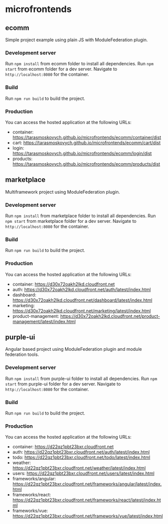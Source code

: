# microfrontends

## ecomm
Simple project example using plain JS with ModuleFederation plugin.

### Development server

Run `npm install` from ecomm folder to install all dependencies.
Run `npm start`  from ecomm folder for a dev server. Navigate to `http://localhost:8080` for the container.

### Build

Run `npm run build` to build the project.

### Production

You can access the hosted application at the following URLs:
- container: https://tarasmoskovych.github.io/microfrontends/ecomm/container/dist
- cart: https://tarasmoskovych.github.io/microfrontends/ecomm/cart/dist
- login: https://tarasmoskovych.github.io/microfrontends/ecomm/login/dist
- products: https://tarasmoskovych.github.io/microfrontends/ecomm/products/dist



## marketplace
Multiframework project using ModuleFederation plugin.

### Development server

Run `npm install` from marketplace folder to install all dependencies.
Run `npm start`  from marketplace folder for a dev server. Navigate to `http://localhost:8080` for the container.

### Build

Run `npm run build` to build the project.

### Production

You can access the hosted application at the following URLs:
- container: https://d30x72oakh2lkd.cloudfront.net
- auth: https://d30x72oakh2lkd.cloudfront.net/auth/latest/index.html
- dashboard: https://d30x72oakh2lkd.cloudfront.net/dashboard/latest/index.html
- marketing: https://d30x72oakh2lkd.cloudfront.net/marketing/latest/index.html
- product-management: https://d30x72oakh2lkd.cloudfront.net/product-management/latest/index.html



## purple-ui
Angular based project using ModuleFederation plugin and module federation tools.

### Development server

Run `npm install` from purple-ui folder to install all dependencies.
Run `npm start`  from purple-ui folder for a dev server. Navigate to `http://localhost:8080` for the container.

### Build

Run `npm run build` to build the project.

### Production

You can access the hosted application at the following URLs:
- container: https://d22qz1pbt23bxr.cloudfront.net
- auth: https://d22qz1pbt23bxr.cloudfront.net/auth/latest/index.html
- todo: https://d22qz1pbt23bxr.cloudfront.net/todo/latest/index.html
- weather: https://d22qz1pbt23bxr.cloudfront.net/weather/latest/index.html
- users: https://d22qz1pbt23bxr.cloudfront.net/users/latest/index.html
- frameworks/angular: https://d22qz1pbt23bxr.cloudfront.net/frameworks/angular/latest/index.html
- frameworks/react: https://d22qz1pbt23bxr.cloudfront.net/frameworks/react/latest/index.html
- frameworks/vue: https://d22qz1pbt23bxr.cloudfront.net/frameworks/vue/latest/index.html
